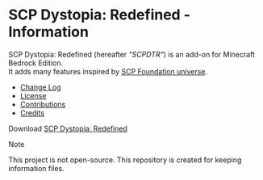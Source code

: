 # SCP Dystopia: Redefined - Information

SCP Dystopia: Redefined (hereafter _"SCPDTR"_) is an add-on for Minecraft Bedrock Edition. <br>
It adds many features inspired by [SCP Foundation universe](https://scp-wiki.wikidot.com/).

- [Change Log](CHANGELOG.md)
- [License](LICENSE.md)
- [Contributions](CONTRIBUTIONS.md)
- [Credits](CREDITS.md)

Download [SCP Dystopia: Redefined](https://mcpedl.com/scp-dystopia-redefined/)

> [!NOTE]
> This project is not open-source. This repository is created for keeping information files.
